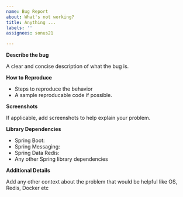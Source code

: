 ```yaml
---
name: Bug Report
about: What's not working?
title: Anything ...
labels: ''
assignees: sonus21

---
```


**Describe the bug**

A clear and concise description of what the bug is.

**How to Reproduce**

* Steps to reproduce the behavior
* A sample reproducable code if possible.

**Screenshots**

If applicable, add screenshots to help explain your problem.

**Library Dependencies**
 - Spring Boot: 
 - Spring Messaging:
 - Spring Data Redis: 
 - Any other Spring library dependencies



**Additional Details**

Add any other context about the problem that would be helpful like OS, Redis, Docker etc
